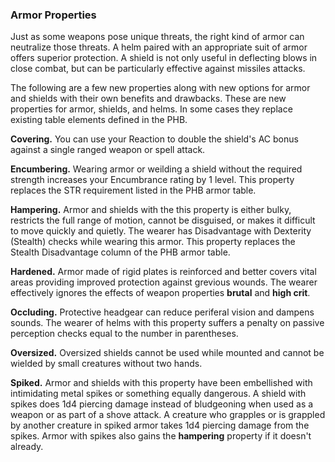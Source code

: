 ### Armor Properties

Just as some weapons pose unique threats, the right kind of armor can neutralize those threats. A helm paired with an appropriate suit of armor offers superior protection. A shield is not only useful in deflecting blows in close combat, but can be particularly effective against missiles attacks.

The following are a few new properties along with new options for armor and shields with their own benefits and drawbacks. These are new properties for armor, shields, and helms. In some cases they replace existing table elements defined in the PHB.

**Covering.** You can use your Reaction to double the shield's AC bonus against a single ranged weapon or spell attack.

**Encumbering.** Wearing armor or weilding a shield without the required strength increases your Encumbrance rating by 1 level. This property replaces the STR requirement listed in the PHB armor table.

**Hampering.** Armor and shields with the this property is either bulky, restricts the full range of motion, cannot be disguised, or makes it difficult to move quickly and quietly. The wearer has Disadvantage with Dexterity (Stealth) checks while wearing this armor. This property replaces the Stealth Disadvantage column of the PHB armor table.

**Hardened.** Armor made of rigid plates is reinforced and better covers vital areas providing improved protection against grevious wounds. The wearer effectively ignores the effects of weapon properties **brutal** and **high crit**.

**Occluding.** Protective headgear can reduce periferal vision and dampens sounds. The wearer of helms with this property suffers a penalty on passive perception checks equal to the number in parentheses.

**Oversized.** Oversized shields cannot be used while mounted and cannot be wielded by small creatures without two hands.

**Spiked.** Armor and shields with this property have been embellished with intimidating metal spikes or something equally dangerous. A shield with spikes does 1d4 piercing damage instead of bludgeoning when used as a weapon or as part of a shove attack. A creature who grapples or is grappled by another creature in spiked armor takes 1d4 piercing damage from the spikes. Armor with spikes also gains the **hampering** property if it doesn't already.
